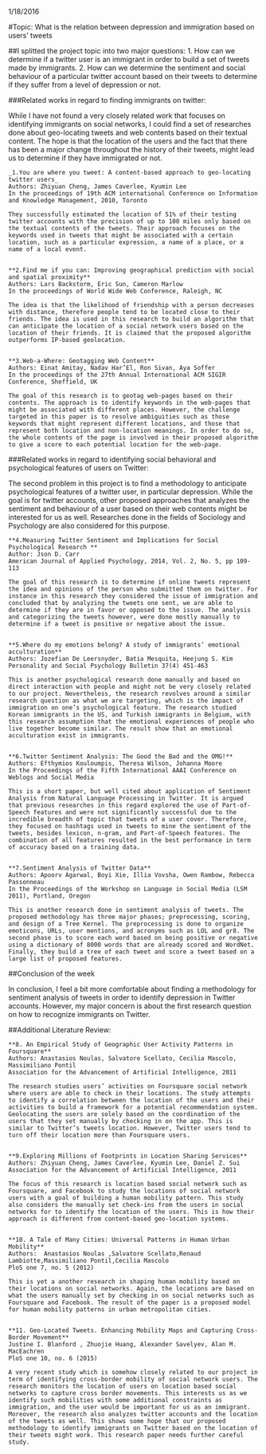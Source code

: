 1/18/2016

#Topic: What is the relation between depression and immigration based on users’ tweets

##I splitted the project topic into two major questions:
	1. How can we determine if a twitter user is an immigrant in order to build a set of tweets made by immigrants. 
	2. How can we determine the sentiment and social behaviour of a particular twitter account based on their tweets to determine if they suffer from a level of depression or not. 

###Related works in regard to finding immigrants on twitter: 

While I have not found a very closely related work that focuses on identifying immigrants on social networks, I could find a set of researches done about geo-locating tweets and web contents based on their textual content. The hope is that the location of the users and the fact that there has been a major change throughout the history of their tweets, might lead us to determine if they have immigrated or not. 

	_1.You are where you tweet: A content-based approach to geo-locating twitter users_
	Authors: Zhiyuan Cheng, James Caverlee, Kyumin Lee 
	In the proceedings of 19th ACM international Conference on Information and Knowledge Management, 2010, Toronto 

	They successfully estimated the location of 51% of their testing twitter accounts with the precision of up to 100 miles only based on the textual contents of the tweets. Their approach focuses on the keywords used in tweets that might be associated with a certain location, such as a particular expression, a name of a place, or a name of a local event. 


	**2.Find me if you can: Improving geographical prediction with social and spatial proximity** 
	Authors: Lars Backstorm, Eric Sun, Cameron Marlow
	In the proceedings of World Wide Web Conference, Raleigh, NC

	The idea is that the likelihood of friendship with a person decreases with distance, therefore people tend to be located close to their friends. The idea is used in this research to build an algorithm that can anticipate the location of a social network users based on the location of their friends. It is claimed that the proposed algorithm outperforms IP-based geolocation. 


	**3.Web-a-Where: Geotagging Web Content** 
	Authors: Einat Amitay, Nadav Har’El, Ron Sivan, Aya Soffer
	In the proceedings of the 27th Annual International ACM SIGIR Conference, Sheffield, UK

	The goal of this research is to geotag web-pages based on their contents. The approach is to identify keywords in the web-pages that might be associated with different places. However, the challenge targeted in this paper is to resolve ambiguities such as those keywords that might represent different locations, and those that represent both location and non-location meanings. In order to do so, the whole contents of the page is involved in their proposed algorithm to give a score to each potential location for the web-page. 


###Related works in regard to identifying social behavioral and psychological features of users on Twitter:

The second problem in this project is to find a methodology to anticipate psychological features of a twitter user, in particular depression. While the goal is for twitter accounts, other proposed approaches that analyzes the sentiment and behaviour of a user based on their web contents might be interested for us as well. Researches done in the fields of Sociology and Psychology are also considered for this purpose. 

	**4.Measuring Twitter Sentiment and Implications for Social Psychological Research **
	Author: Json D. Carr
	American Journal of Applied Psychology, 2014, Vol. 2, No. 5, pp 109-113

	The goal of this research is to determine if online tweets represent the idea and opinions of the person who submitted them on twitter. For instance in this research they considered the issue of immigration and concluded that by analyzing the tweets one sent, we are able to determine if they are in favor or opposed to the issue. The analysis and categorizing the tweets however, were done mostly manually to determine if a tweet is positive or negative about the issue. 


	**5.Where do my emotions belong? A study of immigrants’ emotional acculturation** 
	Authors: Jozefian De Leersnyder, Batia Mesquita, Heejung S. Kim
	Personality and Social Psychology Bulletin 37(4) 451-463

	This is another psychological research done manually and based on direct interaction with people and might not be very closely related to our project. Nevertheless, the research revolves around a similar research question as what we are targeting, which is the impact of immigration on one’s psychological feature. The research studied Korean immigrants in the US, and Turkish immigrants in Belgium, with this research assumption that the emotional experiences of people who live together become similar. The result show that an emotional acculturation exist in immigrants. 


	**6.Twitter Sentiment Analysis: The Good the Bad and the OMG!**
	Authors: Efthymios Kouloumpis, Theresa Wilson, Johanna Moore
	In the Proceedings of the Fifth International AAAI Conference on Weblogs and Social Media

	This is a short paper, but well cited about application of Sentiment Analysis from Natural Language Processing in Twitter. It is argued that previous researches in this regard explored the use of Part-of-Speech features and were not significantly successful due to the incredible breadth of topic that tweets of a user cover. Therefore, they focused on hashtags used in tweets to mine the sentiment of the tweets, besides lexicon, n-gram, and Part-of-Speech features. The combination of all features resulted in the best performance in term of accuracy based on a training data. 


	**7.Sentiment Analysis of Twitter Data**
	Authors: Apoorv Agarwal, Boyi Xie, Illia Vovsha, Owen Rambow, Rebecca Passonneau
	In the Proceedings of the Workshop on Language in Social Media (LSM 2011), Portland, Oregon 

	This is another research done in sentiment analysis of tweets. The proposed methodology has three major phases; preprocessing, scoring, and design of a Tree Kernel. The preprocessing is done to organize emoticons, URLs, user mentions, and acronyms such as LOL and gr8. The second phase is to score each word based on being positive or negative using a dictionary of 8000 words that are already scored and WordNet. Finally, they build a tree of each tweet and score a tweet based on a large list of proposed features.


##Conclusion of the week

In conclusion, I feel a bit more comfortable about finding a methodology for sentiment analysis of tweets in order to identify depression in Twitter accounts. However, my major concern is about the first research question on how to recognize immigrants on Twitter. 

##Additional Literature Review:

	**8. An Empirical Study of Geographic User Activity Patterns in Foursquare**
	Authors: Anastasios Noulas, Salvatore Scellato, Cecilia Mascolo, Massimiliano Pontil
	Association for the Advancement of Artificial Intelligence, 2011

	The research studies users’ activities on Foursquare social network where users are able to check in their locations. The study attempts to identify a correlation between the location of the users and their activities to build a framework for a potential recommendation system. Geolocating the users are solely based on the coordination of the users that they set manually by checking in on the app. This is similar to Twitter’s tweets location. However, Twitter users tend to turn off their location more than Foursquare users. 


	**9.Exploring Millions of Footprints in Location Sharing Services**
	Authors: Zhiyuan Cheng, James Caverlee, Kyumin Lee, Daniel Z. Sui
	Association for the Advancement of Artificial Intelligence, 2011

	The focus of this research is location based social network such as Foursquare, and Facebook to study the locations of social network users with a goal of building a human mobility pattern. This study also considers the manually set check-ins from the users in social networks for to identify the location of the users. This is how their approach is different from content-based geo-location systems. 


	**10. A Tale of Many Cities: Universal Patterns in Human Urban Mobility**
	Authors:  Anastasios Noulas ,Salvatore Scellato,Renaud Lambiotte,Massimiliano Pontil,Cecilia Mascolo
	PloS one 7, no. 5 (2012)

	This is yet a another research in shaping human mobility based on their locations on social networks. Again, the locations are based on what the users manually set by checking in on social networks such as Foursquare and Facebook. The result of the paper is a proposed model for human mobility patterns in urban metropolitan cities. 


	**11. Geo-Located Tweets. Enhancing Mobility Maps and Capturing Cross-Border Movement**
	Justine I. Blanford , Zhuojie Huang, Alexander Savelyev, Alan M. MacEachren
	PloS one 10, no. 6 (2015)

	A very recent study which is somehow closely related to our project in term of identifying cross-border mobility of social network users. The research monitors the location of users on location based social networks to capture cross border movements. This interests us as we identify such mobilities with some additional constraints as immigration, and the user would be important for us as an immigrant. Moreover, the research also analyzes twitter accounts and the location of the tweets as well. This shows some hope that our proposed methodology to identify immigrants on Twitter based on the location of their tweets might work. This research paper needs further careful study. 



